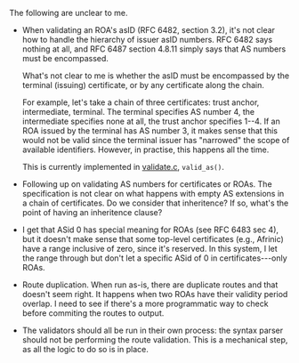 
The following are unclear to me.

- When validating an ROA's asID (RFC 6482, section 3.2), it's not clear
  how to handle the hierarchy of issuer asID numbers.  RFC 6482 says
  nothing at all, and RFC 6487 section 4.8.11 simply says that AS
  numbers must be encompassed.

  What's not clear to me is whether the asID must be encompassed by the
  terminal (issuing) certificate, or by any certificate along the chain.

  For example, let's take a chain of three certificates: trust anchor,
  intermediate, terminal.  The terminal specifies AS number 4, the
  intermediate specifies none at all, the trust anchor specifies 1--4.
  If an ROA issued by the terminal has AS number 3, it makes sense that
  this would not be valid since the terminal issuer has "narrowed" the
  scope of available identifiers.  However, in practise, this happens
  all the time.

  This is currently implemented in [validate.c](validate.c), `valid_as()`.

- Following up on validating AS numbers for certificates or ROAs.  The
  specification is not clear on what happens with empty AS extensions in
  a chain of certificates.  Do we consider that inheritence?  If so,
  what's the point of having an inheritence clause?

- I get that ASid 0 has special meaning for ROAs (see RFC 6483 sec 4),
  but it doesn't make sense that some top-level certificates (e.g.,
  Afrinic) have a range inclusive of zero, since it's reserved.  In this
  system, I let the range through but don't let a specific ASid of 0 in
  certificates---only ROAs.

- Route duplication.  When run as-is, there are duplicate routes and
  that doesn't seem right.  It happens when two ROAs have their validity
  period overlap.  I need to see if there's a more programmatic way to
  check before commiting the routes to output.

- The validators should all be run in their own process: the syntax
  parser should not be performing the route validation.  This is a
  mechanical step, as all the logic to do so is in place.
